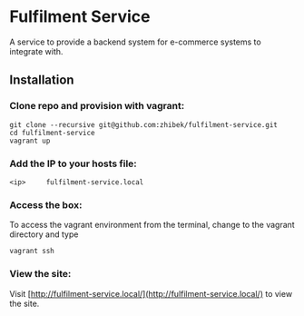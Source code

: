 Fulfilment Service
==================

A service to provide a backend system for e-commerce systems to integrate with.

Installation
------------

### Clone repo and provision with vagrant:

    git clone --recursive git@github.com:zhibek/fulfilment-service.git
    cd fulfilment-service
    vagrant up


### Add the IP to your hosts file:

    <ip>     fulfilment-service.local


### Access the box:

To access the vagrant environment from the terminal, change to the vagrant directory and type 

    vagrant ssh


### View the site:

Visit [http://fulfilment-service.local/](http://fulfilment-service.local/) to view the site.